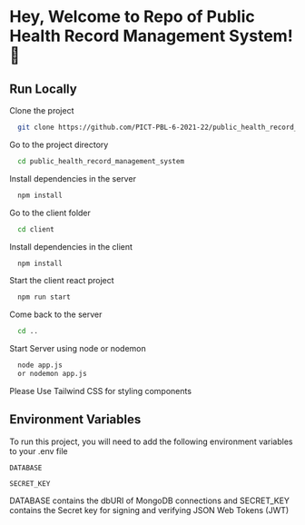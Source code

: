 
# Hey, Welcome to Repo of Public Health Record Management System! 👋


## Run Locally

Clone the project

```bash
  git clone https://github.com/PICT-PBL-6-2021-22/public_health_record_management_system
```

Go to the project directory

```bash
  cd public_health_record_management_system
```

Install dependencies in the server

```bash
  npm install
```
Go to the client folder

```bash
  cd client
```
Install dependencies in the client

```bash
  npm install
```

Start the client react project

```bash
  npm run start
```

Come back to the server

```bash
  cd ..
```
Start Server using node or nodemon

```bash
  node app.js 
  or nodemon app.js
```


Please Use Tailwind CSS for styling components
## Environment Variables

To run this project, you will need to add the following environment variables to your .env file

`DATABASE`

`SECRET_KEY`

DATABASE contains the dbURI of MongoDB connections and SECRET_KEY contains the Secret key for signing and verifying JSON Web Tokens (JWT)



